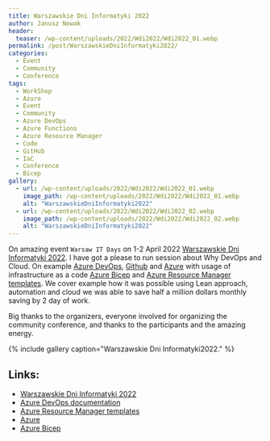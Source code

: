```yaml
---
title: Warszawskie Dni Informatyki 2022
author: Janusz Nowak
header:
  teaser: /wp-content/uploads/2022/Wdi2022/Wdi2022_01.webp
permalink: /post/WarszawskieDniInformatyki2022/
categories:
  - Event
  - Community
  - Conference
tags:
  - WorkShop
  - Azure
  - Event
  - Community
  - Azure DevOps
  - Azure Functions
  - Azure Resource Manager
  - Code
  - GitHub
  - IaC
  - Conference
  - Bicep
gallery:
  - url: /wp-content/uploads/2022/Wdi2022/Wdi2022_01.webp
    image_path: /wp-content/uploads/2022/Wdi2022/Wdi2022_01.webp
    alt: "WarszawskieDniInformatyki2022"
  - url: /wp-content/uploads/2022/Wdi2022/Wdi2022_02.webp
    image_path: /wp-content/uploads/2022/Wdi2022/Wdi2022_02.webp
    alt: "WarszawskieDniInformatyki2022"
---
```


On amazing event `Warsaw IT Days` on 1-2 April 2022 [Warszawskie Dni Informatyki 2022](https://warszawskiedniinformatyki.pl/). I have got a please to run session about Why DevOps and Cloud. On example [Azure DevOps](https://azure.microsoft.com/pl-pl/services/devops/), [Github](https://github.com/) and [Azure](https://azure.microsoft.com/) with usage of infrastructure as a code [Azure Bicep](https://docs.microsoft.com/en-us/azure/azure-resource-manager/bicep/overview?tabs=bicep) and [Azure Resource Manager templates](https://docs.microsoft.com/en-us/azure/azure-resource-manager/templates/). We cover example how it was possible using Lean approach, automation and cloud we was able to save half a million dollars monthly saving by 2 day of work.

Big thanks to the organizers, everyone involved for organizing the community conference, and thanks to the participants and the amazing energy.

{% include gallery caption="Warszawskie Dni Informatyki2022." %}

## Links:

- [Warszawskie Dni Informatyki 2022](https://warszawskiedniinformatyki.pl/)
- [Azure DevOps documentation](https://docs.microsoft.com/en-us/azure/devops/?view=azure-devops)
- [Azure Resource Manager templates](https://docs.microsoft.com/en-us/azure/azure-resource-manager/templates/)
- [Azure](https://azure.microsoft.com/en-us/)
- [Azure Bicep](https://docs.microsoft.com/en-us/azure/azure-resource-manager/bicep/overview?tabs=bicep)
